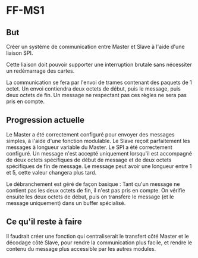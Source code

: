 # FF-MS1

## But

Créer un système de communication entre Master et Slave à l'aide d'une liaison SPI.

Cette liaison doit pouvoir supporter une interruption brutale sans nécessiter un redémarrage des cartes.

La communication se fera par l'envoi de trames contenant des paquets de 1 octet.
Un envoi contiendra deux octets de début, puis le message, puis deux octets de fin.
Un message ne respectant pas ces règles ne sera pas pris en compte.

## Progression actuelle

Le Master a été correctement configuré pour envoyer des messages simples, à l'aide d'une fonction modulable.
Le Slave reçoit parfaitement les messages à longueur variable du Master.
Le SPI a été correctement configuré.
Un message n'est accepté uniquement lorsqu'il est accompagné de deux octets spécifiques de début de message et de deux octets spécifiques de fin de message.
Le message peut avoir une longueur entre 1 et 5, cette valeur changera plus tard.

Le débranchement est géré de façon basique : Tant qu'un message ne contient pas les deux octets de fin, il n'est pas pris en compte.
On vérifie ensuite les deux octets de début, puis on transfère le message (et le message uniquement) dans un buffer spécialisé.

## Ce qu'il reste à faire

Il faudrait créer une fonction qui centraliserait le transfert côté Master et le décodage côté Slave, pour rendre la communication plus facile, et rendre le contenu du message plus accessible par les autres modules.